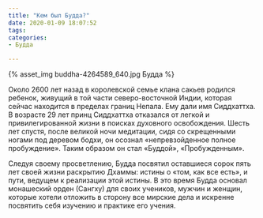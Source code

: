 ```yaml
---
title: "Кем был Будда?"
date: 2020-01-09 18:07:52
tags:
categories:
- Будда

---
```

<!-- more -->
{% asset_img buddha-4264589_640.jpg Будда %}


Около 2600 лет назад в королевской семье клана сакьев родился ребенок, живущий в той части северо-восточной Индии, которая сейчас находится в пределах границ Непала. Ему дали имя Сиддхаттха. В возрасте 29 лет принц Сиддхаттха отказался от легкой и привилегированной жизни в поисках духовного освобождения. Шесть лет спустя, после великой ночи медитации, сидя со скрещенными ногами под деревом бодхи, он осознал «непревзойденное полное пробуждение». Таким образом он стал «Буддой», «Пробужденным».  <!--more-->

Следуя своему просветлению, Будда посвятил оставшиеся сорок пять лет своей жизни раскрытию Дхаммы: истины о «том, как все есть», и пути, ведущем к реализации этой истины. В это время Будда основал монашеский орден (Сангху) для своих учеников, мужчин и женщин, которые хотели отложить в сторону все мирские дела и искренне посвятить себя изучению и практике его учения.